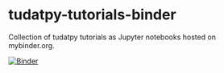 # tudatpy-tutorials-binder
Collection of tudatpy tutorials as Jupyter notebooks hosted on mybinder.org.

[![Binder](https://mybinder.org/badge_logo.svg)](https://mybinder.org/v2/gh/tudat-team/tudatpy-tutorials-binder.git/master?filepath=index.ipynb)
